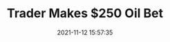 ---
"title": "Trader Makes $250 Oil Bet"
"date": "2021-11-12 15:57:35"
"feed_name": "RIGZONE"
"feed_website": "http://www.rigzone.com/"
"feed_rss": "http://www.rigzone.com/news/rss/rigzone_latest.aspx"
"link": "https://www.rigzone.com/news/wire/trader_makes_250_oil_bet-12-nov-2021-166997-article/?rss=true"
"source": "None"
"file": "_posts/2021-1-1-1df5b2f40484b36d63f9de3e8ed60cbc4ca3d7fb.md"
"accident": "0"
"drilling": "0"
"dead": "0"
"injured": "0"
"arrested": "0"
"place": "unknown place"
"where": "unknown site"
"causes": "unknown"
"place_uri": "unknown place"
---